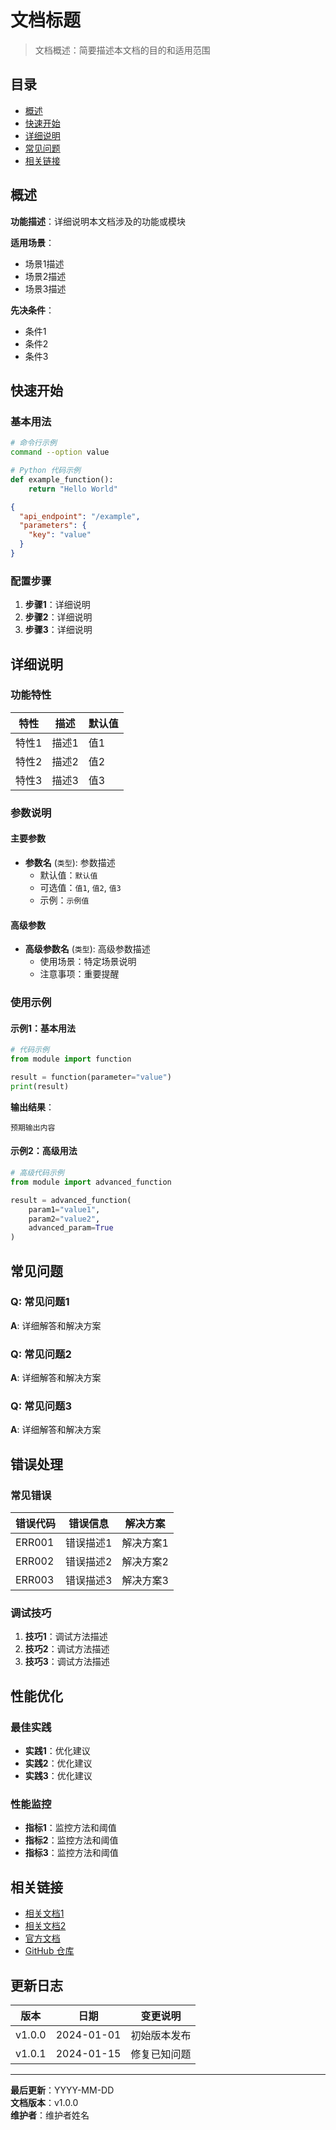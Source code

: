 # 文档标题

> 文档概述：简要描述本文档的目的和适用范围

## 目录

- [概述](#概述)
- [快速开始](#快速开始)
- [详细说明](#详细说明)
- [常见问题](#常见问题)
- [相关链接](#相关链接)

## 概述

**功能描述**：详细说明本文档涉及的功能或模块

**适用场景**：
- 场景1描述
- 场景2描述
- 场景3描述

**先决条件**：
- 条件1
- 条件2
- 条件3

## 快速开始

### 基本用法

```bash
# 命令行示例
command --option value
```

```python
# Python 代码示例
def example_function():
    return "Hello World"
```

```json
{
  "api_endpoint": "/example",
  "parameters": {
    "key": "value"
  }
}
```

### 配置步骤

1. **步骤1**：详细说明
2. **步骤2**：详细说明
3. **步骤3**：详细说明

## 详细说明

### 功能特性

| 特性 | 描述 | 默认值 |
|------|------|--------|
| 特性1 | 描述1 | 值1 |
| 特性2 | 描述2 | 值2 |
| 特性3 | 描述3 | 值3 |

### 参数说明

#### 主要参数

- **参数名** (`类型`): 参数描述
  - 默认值：`默认值`
  - 可选值：`值1`, `值2`, `值3`
  - 示例：`示例值`

#### 高级参数

- **高级参数名** (`类型`): 高级参数描述
  - 使用场景：特定场景说明
  - 注意事项：重要提醒

### 使用示例

#### 示例1：基本用法

```python
# 代码示例
from module import function

result = function(parameter="value")
print(result)
```

**输出结果**：
```
预期输出内容
```

#### 示例2：高级用法

```python
# 高级代码示例
from module import advanced_function

result = advanced_function(
    param1="value1",
    param2="value2",
    advanced_param=True
)
```

## 常见问题

### Q: 常见问题1

**A**: 详细解答和解决方案

### Q: 常见问题2

**A**: 详细解答和解决方案

### Q: 常见问题3

**A**: 详细解答和解决方案

## 错误处理

### 常见错误

| 错误代码 | 错误信息 | 解决方案 |
|---------|---------|---------|
| ERR001 | 错误描述1 | 解决方案1 |
| ERR002 | 错误描述2 | 解决方案2 |
| ERR003 | 错误描述3 | 解决方案3 |

### 调试技巧

1. **技巧1**：调试方法描述
2. **技巧2**：调试方法描述
3. **技巧3**：调试方法描述

## 性能优化

### 最佳实践

- **实践1**：优化建议
- **实践2**：优化建议
- **实践3**：优化建议

### 性能监控

- **指标1**：监控方法和阈值
- **指标2**：监控方法和阈值
- **指标3**：监控方法和阈值

## 相关链接

- [相关文档1](path/to/doc1.md)
- [相关文档2](path/to/doc2.md)
- [官方文档](https://example.com/docs)
- [GitHub 仓库](https://github.com/example/repo)

## 更新日志

| 版本 | 日期 | 变更说明 |
|------|------|----------|
| v1.0.0 | 2024-01-01 | 初始版本发布 |
| v1.0.1 | 2024-01-15 | 修复已知问题 |

---

**最后更新**：YYYY-MM-DD  
**文档版本**：v1.0.0  
**维护者**：维护者姓名